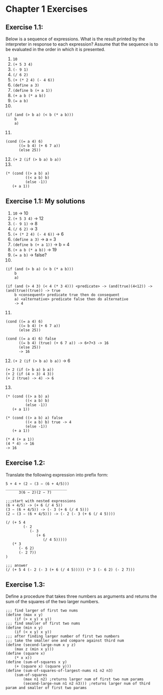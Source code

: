 # Chapter 1 Exercises

## Exercise 1.1:
Below is a sequence of expressions. What is the result printed by the interpreter in response to each expression? Assume that the sequence is to be evaluated in the order in which it is presented.


1. `10`
2. `(+ 5 3 4)`
3. `(- 9 1)`
4. `(/ 6 2)`
5. `(+ (* 2 4) (- 4 6))`
6. `(define a 3)`
7. `(define b (+ a 1))`
8. `(+ a b (* a b))`
9. `(= a b)`
10.
```
(if (and (> b a) (< b (* a b)))
    b
    a)
```
11.
```
(cond ((= a 4) 6)
      ((= b 4) (+ 6 7 a))
      (else 25))
```
12. `(+ 2 (if (> b a) b a))`
13.
```
(* (cond ((> a b) a)
         ((< a b) b)
         (else -1))
   (+ a 1))
```
## Exercise 1.1: My solutions
1. `10` -> 10
2. `(+ 5 3 4)` -> 12
3. `(- 9 1)` -> 8
4. `(/ 6 2)` -> 3
5. `(+ (* 2 4) (- 4 6))` -> 6
6. `(define a 3)` -> a = 3
7. `(define b (+ a 1))` -> b = 4
8. `(+ a b (* a b))` -> 19
9. `(= a b)` -> false?
10.
```
(if (and (> b a) (< b (* a b)))
    b
    a)
```
```
(if (and (> 4 3) (< 4 (* 3 4))) <predicate> -> (and(true)(4<12)) -> (and(true)(true)) -> true
    b <consequent> predicate true then do consequent
    a) <alternative> predicate false then do alternative
    -> 4
```
11.
```
(cond ((= a 4) 6)
      ((= b 4) (+ 6 7 a))
      (else 25))
```
```
(cond ((= a 4) 6) false
      ((= b 4) (true) (+ 6 7 a)) -> 6+7+3 -> 16
      (else 25))
      -> 16
```
12. `(+ 2 (if (> b a) b a))` -> 6
```
(+ 2 (if (> b a) b a))
(+ 2 (if (4 > 3) 4 3))
(+ 2 (true) -> 4) -> 6
```
13.
```
(* (cond ((> a b) a)
         ((< a b) b)
         (else -1))
   (+ a 1))
```
```
(* (cond ((> a b) a) false
         ((< a b) b) true -> 4
         (else -1))
   (+ a 1))

(* 4 (+ a 1))
(4 * 4) -> 16
-> 16
```

## Exercise 1.2:
Translate the following expression into prefix form:
```
5 + 4 + (2 − (3 − (6 + 4/5)))
____________________________
      3(6 − 2)(2 − 7)
```
```
;;;start with nested expressions
(6 + 4/5) -> (+ 6 (/ 4 5))
(3 − (6 + 4/5)) -> (- 3 (+ 6 (/ 4 5)))
(2 − (3 − (6 + 4/5))) -> (- 2 (- 3 (+ 6 (/ 4 5))))

(/ (+ 5 4
        (- 2
           (- 3
              (+ 6
                 (/ 4 5)))))
   (* 3
      (- 6 2)
      (- 2 7))
)

;;; answer
(/ (+ 5 4 (- 2 (- 3 (+ 6 (/ 4 5))))) (* 3 (- 6 2) (- 2 7)))
```
## Exercise 1.3:
Define a procedure that takes three numbers as arguments and returns the sum of the squares of the two larger numbers.

```
;;; find larger of first two nums
(define (max x y)
    (if (> x y) x y))
;;; find smaller of first two nums
(define (min x y)
    (if (< x y) x y))
;;; after finding larger number of first two numbers
;;; take the smaller one and compare against third num
(define (second-large-num x y z)
    (max z (min x y)))
(define (square x)
    (* x x))
(define (sum-of-squares x y)
    (+ (square x) (square y)))
(define (sum-of-squares-of-largest-nums n1 n2 n3)
    (sum-of-squares
        (max n1 n2) ;returns larger num of first two num params
        (second-large-num n1 n2 n3))) ;returns larger num of third param and smaller of first two params
```